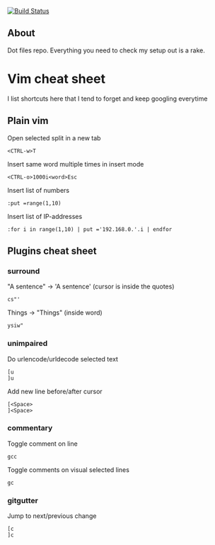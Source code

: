 [![Build Status](https://travis-ci.org/ilyaglow/dotfiles.svg?branch=master)](https://travis-ci.org/ilyaglow/dotfiles)

About
-----

Dot files repo. Everything you need to check my setup out is a rake.

# Vim cheat sheet

I list shortcuts here that I tend to forget and keep googling everytime

## Plain vim

Open selected split in a new tab
```
<CTRL-w>T
```

Insert same word multiple times in insert mode
```
<CTRL-o>1000i<word>Esc
```

Insert list of numbers
```
:put =range(1,10)
```

Insert list of IP-addresses
```
:for i in range(1,10) | put ='192.168.0.'.i | endfor
```


## Plugins cheat sheet

### surround

"A sentence" -> 'A sentence' (cursor is inside the quotes)
```
cs"'
```

Things -> "Things" (inside word)
```
ysiw"
```

### unimpaired

Do urlencode/urldecode selected text
```
[u
]u
```

Add new line before/after cursor
```
[<Space>
]<Space>
```

### commentary

Toggle comment on line
```
gcc
```

Toggle comments on visual selected lines
```
gc
```

### gitgutter

Jump to next/previous change
```
[c
]c
```

